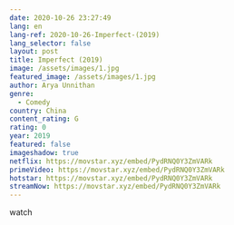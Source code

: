 ```yaml
---
date: 2020-10-26 23:27:49
lang: en
lang-ref: 2020-10-26-Imperfect-(2019)
lang_selector: false
layout: post
title: Imperfect (2019)
image: /assets/images/1.jpg
featured_image: /assets/images/1.jpg
author: Arya Unnithan
genre:
  - Comedy
country: China
content_rating: G
rating: 0
year: 2019
featured: false
imageshadow: true
netflix: https://movstar.xyz/embed/PydRNQ0Y3ZmVARk
primeVideo: https://movstar.xyz/embed/PydRNQ0Y3ZmVARk
hotstar: https://movstar.xyz/embed/PydRNQ0Y3ZmVARk
streamNow: https://movstar.xyz/embed/PydRNQ0Y3ZmVARk
---
```

watch